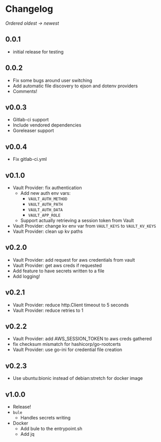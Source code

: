 # Changelog

_Ordered oldest -> newest_

## 0.0.1

* initial release for testing

## 0.0.2

* Fix some bugs around user switching
* Add automatic file discovery to ejson and dotenv providers
* Comments!

## v0.0.3

* Gitlab-ci support
* Include vendored dependencies
* Goreleaser support

## v0.0.4

* Fix gitlab-ci.yml

## v0.1.0

*  Vault Provider: fix authentication
   *  Add new auth env vars: 
      *  `VAULT_AUTH_METHOD`
      *  `VAULT_AUTH_PATH`
      *  `VAULT_AUTH_DATA`
      *  `VAULT_APP_ROLE`
   *  Support actually retrieving a session token from Vault
*  Vault Provider: change kv env var from `VAULT_KEYS` to `VAULT_KV_KEYS`
*  Vault Provider: clean up kv paths

## v0.2.0

* Vault Provider: add request for aws credentials from vault
* Vault Provider: get aws creds if requested
* Add feature to have secrets written to a file
* Add logging!

## v0.2.1

* Vault Provider: reduce http.Client timeout to 5 seconds
* Vault Provider: reduce retries to 1

## v0.2.2

* Vault Provider: add AWS_SESSION_TOKEN to aws creds gathered
* fix checksum mismatch for hashicorp/go-rootcerts
* Vault Provider: use go-ini for credential file creation

## v0.2.3

* Use ubuntu:bionic instead of debian:stretch for docker image

## v1.0.0

* Release!
* `bule`
  * Handles secrets writing
* Docker
  * Add bule to the entrypoint.sh
  * Add jq
